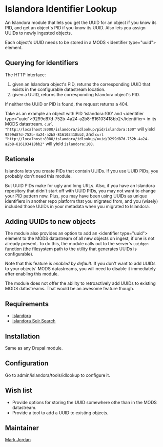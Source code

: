 # Islandora Identifier Lookup

An Islandora module that lets you get the UUID for an object if you know its PID, and get an object's PID if you know its UUID. Also lets you assign UUIDs to newly ingested objects.

Each object's UUID needs to be stored in a MODS &lt;identifier type="uuid"&gt; element.

## Querying for identifiers

The HTTP interface:

1. given an Islandora object's PID, returns the corresponding UUID that exists in the configurable datastream location.
2. given a UUID, returns the corresponding Islandora object's PID.

If neither the UUID or PID is found, the request returns a 404.

Take as an example an object with PID 'islandora:100' and &lt;identifier type="uuid"&gt;9299d87d-752b-4a24-a2b8-816103418bb2&lt;/identifier&gt; in its MODS  datastream. `curl "http://localhost:8000/islandora/idlookup/pid/islandora:100"` will yield `9299d87d-752b-4a24-a2b8-816103418bb2`, and `curl "http://localhost:8000/islandora/idlookup/uuid/9299d87d-752b-4a24-a2b8-816103418bb2"` will yield `islandora:100`.

## Rationale

Islandora lets you create PIDs that contain UUIDs. If you use UUID PIDs, you probably don't need this module.

But UUID PIDs make for ugly and long URLs. Also, if you have an Islandora repository that didn't start off with UUID PIDs, you may not want to change your PID pattern now. Plus, you may have been using UUIDs as unique identifiers in another repo platform that you migrated from, and you (wisely) included those UUIDs in your metadata when you migrated to Islandora.

## Adding UUIDs to new objects

The module also provides an option to add an &lt;identifier type="uuid"&gt; element to the MODS datastream of all new objects on ingest, if one is not already present. To do this, the module calls out to the server's `uuidgen` function (the filesystem path to the utility that generates UUIDs is configurable).

Note that this feature is *enabled by default*. If you don't want to add UUIDs to your objects' MODS datastreams, you will need to disable it immediately after enabling this module.

The module does not offer the ability to retroactively add UUIDs to existing MODS datastreams. That would be an awesome feature though.

## Requirements

* [Islandora](https://github.com/Islandora/islandora)
* [Islandora Solr Search](https://github.com/Islandora/islandora_solr_search)

## Installation

Same as any Drupal module.

## Configuration

Go to admin/islandora/tools/idlookup to configure it.

## Wish list

* Provide options for storing the UUID somewhere othe than in the MODS datastream.
* Provide a tool to add a UUID to existing objects.

## Maintainer

[Mark Jordan](https://github.com/mjordan)
